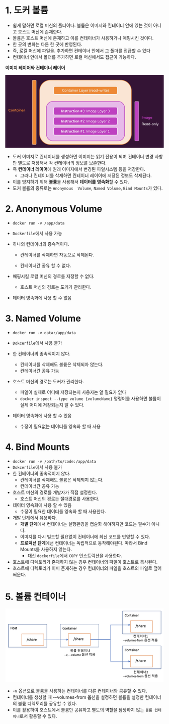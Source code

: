 # 1. 도커 볼륨

* 쉽게 말하면 로컬 머신의 폴더이다. 볼륨은 이미지와 컨테이너 안에 있는 것이 아니고 호스트 머신에 존재한다.
* 볼륨은 호스트 머신에 존재하고 이를 컨테이너가 사용하거나 매핑시킨 것이다. 
* 한 곳의 변화는 다른 한 곳에 반영된다.
* 즉, 로컬 머신에 파일을. 추가하면 컨테이너 안에서 그 폴더를 접급할 수 있다
* 컨테이너 안에서 폴더를 추가하면 로컬 머신에서도 접근이 가능하다.

**이미지 레이어와 컨테이너 레이어**

<img src="./images/docker.png" alt="image-20201117215748040" style="zoom:70%;"/>

* 도커 이미지로 컨테이너를 생성하면 이미지는 읽기 전용이 되며 컨테이너 변경 사항만 별도로 저장해서 각 컨테이너의 정보를 보존한다.
* 즉 **컨테이너 레이어**에 원래 이미지에서 변경된 파일시스템 등을 저장한다.
  * 그러나 컨테이너를 삭제하면 컨테이너 레이어에 저장된 정보도 삭제된다.
* 이를 방지하기 위해 **볼륨**을 사용해서 **데이터를 영속화**할 수 있다.
* 도커 볼륨의 종류로는 `Anonymous  Volume`, `Named Volume`, `Bind Mounts`가 있다.



# 2. Anonymous  Volume

* `docker run -v /app/data`
* `Dockerfile`에서 사용 가능
* 하나의 컨테이너의 종속적이다.

  * 컨테이너를 삭제하면 자동으로 삭제된다.

  * 컨테이너간 공유 할 수 없다.
* 매핑시킬  로컬 머신의 경로를 지정할 수 없다.

  * 호스트 머신의 경로는 도커가 관리한다.
* 데이터 영속화에 사용 할 수 없음



# 3. Named Volume

* `docker run -v data:/app/data`
* `Dokcerfile`에서 사용 불가
* 한 컨테이너의 종속적이지 않다.
  * 컨테이너를 삭제해도 볼륨은 삭제되자 않는다.
  * 컨테이너간 공유 가능
* 호스트 머신의 경로는 도커가 관리한다.
  * 파일이 실제로 어디에 저장되는지 사용자는 알 필요가 없다
  * `docker inspect --type volume {volumeName}` 명령어를 사용하면 볼륨이 실제 어디에 저장되는지 알 수 있다.
* 데이터 영속화에 사용 할 수 있음

  * 수정이 필요없는 데이터를 영속화 할 때 사용



# 4. Bind Mounts

* `docker run -v /path/to/code:/app/data`
* `Dokcerfile`에서 사용 불가
* 한 컨테이너의 종속적이지 않다.
  * 컨테이너를 삭제해도 볼륨은 삭제되지 않는다.
  * 컨테이너간 공유 가능
* 호스트 머신의 경로를 개발자가 직접 설정한다.
  * 호스트 머신의 경로는 절대경로를 사용한다.
* 데이터 영속화에 사용 할 수 있음
  * 수정이 필요한 데이터를 영속화 할 때 사용한다.
* 개발 단계에서 유용하다.
  * **개발 단계**에서 컨테이너는 실행환경을 캡슐화 해야하지만 코드는 필수가 아니다.
  * 이미지를 다시 빌드할 필요없이 컨테이너에 최신 코드를 반영할 수 있다.
  * **프로덕션 단계**에선 컨테이너는 독립적으로 동작해야된다. 따라서 Bind Mounts를 사용하지 않는다.
    * 대신 `dockerfile`에서 `COPY` 인스트럭션을 사용한다.
* 호스트에 디렉토리가 존재하지 않는 경우 컨테이너의 파일이 호스트로 복사된다.
* 호스트에 디렉토리가 이미 존재하는 경우 컨테이너의 파일을 호스트의 파일로 덮어씌운다.



# 5. 볼륨 컨테이너

<img src="./images/volumes.png" alt="image-20201117215748040">

* -v 옵션으로 볼륨을 사용하는 컨테이너를 다른 컨테이너와 공유할 수 있다.
* 컨테이너를 생성할 때 --volumes-from 옵션을 설정하면 볼륨을 설정한 컨테이너의 볼륨 디렉토리를 공유할 수 있다.
* 이를 활용하여 호스트에서 볼륨만 공유하고 별도의 역할을 담당하지 않는 `볼륨 컨테이너`로서 활용할 수 있다.